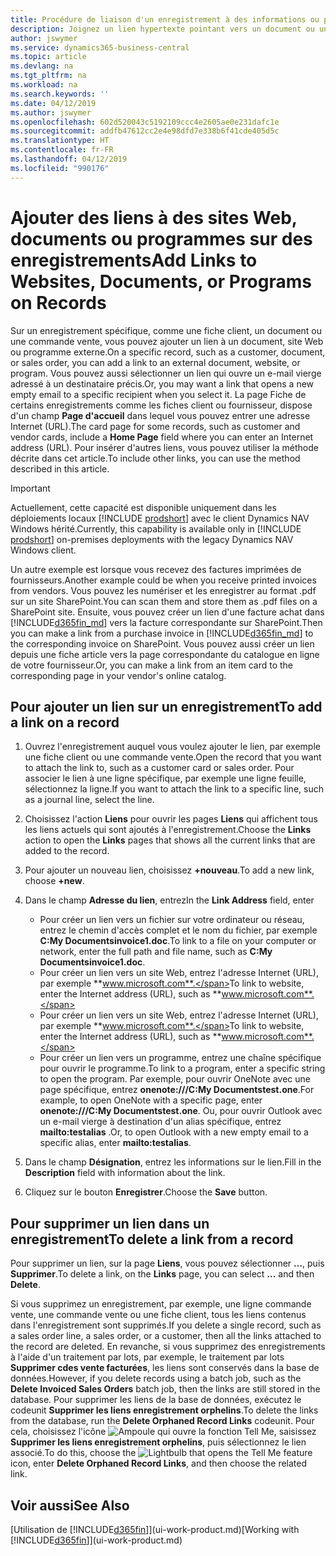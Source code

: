 ```yaml
---
title: Procédure de liaison d'un enregistrement à des informations ou programmes externes | Microsoft Docs
description: Joignez un lien hypertexte pointant vers un document ou un site Web à un enregistrement spécifique, tel qu'une fiche client ou un document.
author: jswymer
ms.service: dynamics365-business-central
ms.topic: article
ms.devlang: na
ms.tgt_pltfrm: na
ms.workload: na
ms.search.keywords: ''
ms.date: 04/12/2019
ms.author: jswymer
ms.openlocfilehash: 602d520043c5192109ccc4e2605ae0e231dafc1e
ms.sourcegitcommit: addfb47612cc2e4e98dfd7e338b6f41cde405d5c
ms.translationtype: HT
ms.contentlocale: fr-FR
ms.lasthandoff: 04/12/2019
ms.locfileid: "990176"
---
```

# <a name="add-links-to-websites-documents-or-programs-on-records"></a><span data-ttu-id="b7b1d-103">Ajouter des liens à des sites Web, documents ou programmes sur des enregistrements</span><span class="sxs-lookup"><span data-stu-id="b7b1d-103">Add Links to Websites, Documents, or Programs on Records</span></span>
<span data-ttu-id="b7b1d-104">Sur un enregistrement spécifique, comme une fiche client, un document ou une commande vente, vous pouvez ajouter un lien à un document, site Web ou programme externe.</span><span class="sxs-lookup"><span data-stu-id="b7b1d-104">On a specific record, such as a customer, document, or sales order, you can add a link to an external document, website, or program.</span></span> <span data-ttu-id="b7b1d-105">Vous pouvez aussi sélectionner un lien qui ouvre un e-mail vierge adressé à un destinataire précis.</span><span class="sxs-lookup"><span data-stu-id="b7b1d-105">Or, you may want a link that opens a new empty email to a specific recipient when you select it.</span></span> <span data-ttu-id="b7b1d-106">La page Fiche de certains enregistrements comme les fiches client ou fournisseur, dispose d'un champ **Page d'accueil** dans lequel vous pouvez entrer une adresse Internet (URL).</span><span class="sxs-lookup"><span data-stu-id="b7b1d-106">The card page for some records, such as customer and vendor cards, include a **Home Page** field where you can enter an Internet address (URL).</span></span> <span data-ttu-id="b7b1d-107">Pour insérer d'autres liens, vous pouvez utiliser la méthode décrite dans cet article.</span><span class="sxs-lookup"><span data-stu-id="b7b1d-107">To include other links, you can use the method described in this article.</span></span>  

> [!IMPORTANT]
> <span data-ttu-id="b7b1d-108">Actuellement, cette capacité est disponible uniquement dans les déploiements locaux [!INCLUDE [prodshort](includes/prodshort.md)] avec le client Dynamics NAV Windows hérité.</span><span class="sxs-lookup"><span data-stu-id="b7b1d-108">Currently, this capability is available only in [!INCLUDE [prodshort](includes/prodshort.md)] on-premises deployments with the legacy Dynamics NAV Windows client.</span></span>  

<span data-ttu-id="b7b1d-109">Un autre exemple est lorsque vous recevez des factures imprimées de fournisseurs.</span><span class="sxs-lookup"><span data-stu-id="b7b1d-109">Another example could be when you receive printed invoices from vendors.</span></span> <span data-ttu-id="b7b1d-110">Vous pouvez les numériser et les enregistrer au format .pdf sur un site SharePoint.</span><span class="sxs-lookup"><span data-stu-id="b7b1d-110">You can scan them and store them as .pdf files on a SharePoint site.</span></span> <span data-ttu-id="b7b1d-111">Ensuite, vous pouvez créer un lien d'une facture achat dans [!INCLUDE[d365fin_md](includes/d365fin_md.md)] vers la facture correspondante sur SharePoint.</span><span class="sxs-lookup"><span data-stu-id="b7b1d-111">Then you can make a link from a purchase invoice in [!INCLUDE[d365fin_md](includes/d365fin_md.md)] to the corresponding invoice on  SharePoint.</span></span> <span data-ttu-id="b7b1d-112">Vous pouvez aussi créer un lien depuis une fiche article vers la page correspondante du catalogue en ligne de votre fournisseur.</span><span class="sxs-lookup"><span data-stu-id="b7b1d-112">Or, you can make a link from an item card to the corresponding page in your vendor's online catalog.</span></span>

## <a name="to-add-a-link-on-a-record"></a><span data-ttu-id="b7b1d-113">Pour ajouter un lien sur un enregistrement</span><span class="sxs-lookup"><span data-stu-id="b7b1d-113">To add a link on a record</span></span>   

1.  <span data-ttu-id="b7b1d-114">Ouvrez l'enregistrement auquel vous voulez ajouter le lien, par exemple une fiche client ou une commande vente.</span><span class="sxs-lookup"><span data-stu-id="b7b1d-114">Open the record that you want to attach the link to, such as a customer card or sales order.</span></span> <span data-ttu-id="b7b1d-115">Pour associer le lien à une ligne spécifique, par exemple une ligne feuille, sélectionnez la ligne.</span><span class="sxs-lookup"><span data-stu-id="b7b1d-115">If you want to attach the link to a specific line, such as a journal line, select the line.</span></span>  

2.  <span data-ttu-id="b7b1d-116">Choisissez l'action **Liens** pour ouvrir les pages **Liens** qui affichent tous les liens actuels qui sont ajoutés à l'enregistrement.</span><span class="sxs-lookup"><span data-stu-id="b7b1d-116">Choose the **Links** action to open the **Links** pages that shows all the current links that are added to the record.</span></span>

3. <span data-ttu-id="b7b1d-117">Pour ajouter un nouveau lien, choisissez **+nouveau**.</span><span class="sxs-lookup"><span data-stu-id="b7b1d-117">To add a new link, choose **+new**.</span></span>

4.  <span data-ttu-id="b7b1d-118">Dans le champ **Adresse du lien**, entrez</span><span class="sxs-lookup"><span data-stu-id="b7b1d-118">In the **Link Address** field, enter</span></span>

    -   <span data-ttu-id="b7b1d-119">Pour créer un lien vers un fichier sur votre ordinateur ou réseau, entrez le chemin d'accès complet et le nom du fichier, par exemple **C:My Documentsinvoice1.doc**.</span><span class="sxs-lookup"><span data-stu-id="b7b1d-119">To link to a file on your computer or network, enter the full path and file name, such as  **C:My Documentsinvoice1.doc**.</span></span>
    -   <span data-ttu-id="b7b1d-120">Pour créer un lien vers un site Web, entrez l'adresse Internet (URL), par exemple **www.microsoft.com**.</span><span class="sxs-lookup"><span data-stu-id="b7b1d-120">To link to website, enter the Internet address (URL), such as **www.microsoft.com**.</span></span>
    -   <span data-ttu-id="b7b1d-121">Pour créer un lien vers un site Web, entrez l'adresse Internet (URL), par exemple **www.microsoft.com**.</span><span class="sxs-lookup"><span data-stu-id="b7b1d-121">To link to website, enter the Internet address (URL), such as **www.microsoft.com**.</span></span>
    -   <span data-ttu-id="b7b1d-122">Pour créer un lien vers un programme, entrez une chaîne spécifique pour ouvrir le programme.</span><span class="sxs-lookup"><span data-stu-id="b7b1d-122">To link to a program, enter a specific string to open the program.</span></span> <span data-ttu-id="b7b1d-123">Par exemple, pour ouvrir OneNote avec une page spécifique, entrez **onenote:///C:My Documentstest.one**.</span><span class="sxs-lookup"><span data-stu-id="b7b1d-123">For example, to open OneNote with a specific page, enter **onenote:///C:My Documentstest.one**.</span></span> <span data-ttu-id="b7b1d-124">Ou, pour ouvrir Outlook avec un e-mail vierge à destination d'un alias spécifique, entrez **mailto:testalias** .</span><span class="sxs-lookup"><span data-stu-id="b7b1d-124">Or, to open Outlook with a new empty email to a specific alias, enter **mailto:testalias**.</span></span>  

5.  <span data-ttu-id="b7b1d-125">Dans le champ **Désignation**, entrez les informations sur le lien.</span><span class="sxs-lookup"><span data-stu-id="b7b1d-125">Fill in the **Description** field with information about the link.</span></span>  

6.  <span data-ttu-id="b7b1d-126">Cliquez sur le bouton **Enregistrer**.</span><span class="sxs-lookup"><span data-stu-id="b7b1d-126">Choose the **Save** button.</span></span>  

## <a name="to-delete-a-link-from-a-record"></a><span data-ttu-id="b7b1d-127">Pour supprimer un lien dans un enregistrement</span><span class="sxs-lookup"><span data-stu-id="b7b1d-127">To delete a link from a record</span></span>  

<span data-ttu-id="b7b1d-128">Pour supprimer un lien, sur la page **Liens**, vous pouvez sélectionner **…**, puis **Supprimer**.</span><span class="sxs-lookup"><span data-stu-id="b7b1d-128">To delete a link, on the **Links** page, you can select **...** and then **Delete**.</span></span>

<span data-ttu-id="b7b1d-129">Si vous supprimez un enregistrement, par exemple, une ligne commande vente, une commande vente ou une fiche client, tous les liens contenus dans l'enregistrement sont supprimés.</span><span class="sxs-lookup"><span data-stu-id="b7b1d-129">If you delete a single record, such as a sales order line, a sales order, or a customer, then all the links attached to the record are deleted.</span></span> <span data-ttu-id="b7b1d-130">En revanche, si vous supprimez des enregistrements à l'aide d'un traitement par lots, par exemple, le traitement par lots **Supprimer cdes vente facturées**, les liens sont conservés dans la base de données.</span><span class="sxs-lookup"><span data-stu-id="b7b1d-130">However, if you delete records using a batch job, such as the **Delete Invoiced Sales Orders** batch job, then the links are still stored in the database.</span></span> <span data-ttu-id="b7b1d-131">Pour supprimer les liens de la base de données, exécutez le codeunit **Supprimer les liens enregistrement orphelins**.</span><span class="sxs-lookup"><span data-stu-id="b7b1d-131">To delete the links from the database, run the **Delete Orphaned Record Links** codeunit.</span></span> <span data-ttu-id="b7b1d-132">Pour cela, choisissez l'icône ![Ampoule qui ouvre la fonction Tell Me](media/ui-search/search_small.png "Dites-moi ce que vous voulez faire"), saisissez **Supprimer les liens enregistrement orphelins**, puis sélectionnez le lien associé.</span><span class="sxs-lookup"><span data-stu-id="b7b1d-132">To do this, choose the ![Lightbulb that opens the Tell Me feature](media/ui-search/search_small.png "Tell me what you want to do") icon, enter **Delete Orphaned Record Links**, and then choose the related link.</span></span>   

<!-- ### To run delete orphaned record links  

1.  Choose the ![Lightbulb that opens the Tell Me feature](media/ui-search/search_small.png "Tell me what you want to do") icon, enter **Data Deletion**, and then choose the related link.  

2.  On the **Data Deletion** page, choose **Tasks**, and then choose **Delete Orphaned Record Links**.  -->

## <a name="see-also"></a><span data-ttu-id="b7b1d-133">Voir aussi</span><span class="sxs-lookup"><span data-stu-id="b7b1d-133">See Also</span></span>  
<span data-ttu-id="b7b1d-134">[Utilisation de [!INCLUDE[d365fin](includes/d365fin_md.md)]](ui-work-product.md)</span><span class="sxs-lookup"><span data-stu-id="b7b1d-134">[Working with [!INCLUDE[d365fin](includes/d365fin_md.md)]](ui-work-product.md)</span></span>  
